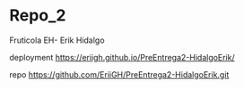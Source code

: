 # Repo_2
Fruticola EH- Erik Hidalgo

deployment https://eriigh.github.io/PreEntrega2-HidalgoErik/

repo https://github.com/EriiGH/PreEntrega2-HidalgoErik.git
